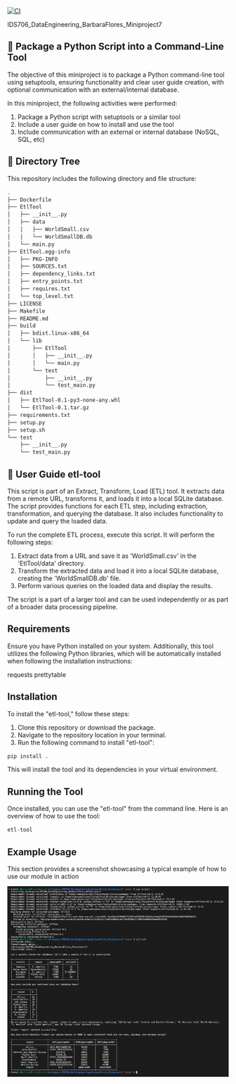 [![CI](https://github.com/nogibjj/IDS706_DataEngineering_BarbaraFlores_Miniproject7/actions/workflows/cicd.yml/badge.svg)](https://github.com/nogibjj/IDS706_DataEngineering_BarbaraFlores_Miniproject7/actions/workflows/cicd.yml)

IDS706_DataEngineering_BarbaraFlores_Miniproject7
## 📂 Package a Python Script into a Command-Line Tool

The objective of this miniproject is to package a Python command-line tool using setuptools, ensuring functionality and clear user guide creation, with optional communication with an external/internal database.

In this miniproject, the following activities were performed:

1. Package a Python script with setuptools or a similar tool
2. Include a user guide on how to install and use the tool
3. Include communication with an external or internal database (NoSQL, SQL, etc)

## 🌳 Directory Tree
This repository includes the following directory and file structure:

```bash
.
├── Dockerfile
├── EtlTool
│   ├── __init__.py
│   ├── data
│   │   ├── WorldSmall.csv
│   │   └── WorldSmallDB.db
│   └── main.py
├── EtlTool.egg-info
│   ├── PKG-INFO
│   ├── SOURCES.txt
│   ├── dependency_links.txt
│   ├── entry_points.txt
│   ├── requires.txt
│   └── top_level.txt
├── LICENSE
├── Makefile
├── README.md
├── build
│   ├── bdist.linux-x86_64
│   └── lib
│       ├── EtlTool
│       │   ├── __init__.py
│       │   └── main.py
│       └── test
│           ├── __init__.py
│           └── test_main.py
├── dist
│   ├── EtlTool-0.1-py3-none-any.whl
│   └── EtlTool-0.1.tar.gz
├── requirements.txt
├── setup.py
├── setup.sh
└── test
    ├── __init__.py
    └── test_main.py
```

## 📖 User Guide etl-tool 

This script is part of an Extract, Transform, Load (ETL) tool. It extracts data from a remote URL, transforms it, and loads it into a local SQLite database. The script provides functions for each ETL step, including extraction, transformation, and querying the database. It also includes functionality to update and query the loaded data. 

To run the complete ETL process, execute this script. It will perform the following steps:
1. Extract data from a URL and save it as 'WorldSmall.csv' in the 'EtlTool/data' directory.
2. Transform the extracted data and load it into a local SQLite database, creating the 'WorldSmallDB.db' file.
3. Perform various queries on the loaded data and display the results.

The script is a part of a larger tool and can be used independently or as part of a broader data processing pipeline.

## Requirements
Ensure you have Python installed on your system. Additionally, this tool utilizes the following Python libraries, which will be automatically installed when following the installation instructions:

requests
prettytable

## Installation
To install the "etl-tool," follow these steps:

1. Clone this repository or download the package.
2. Navigate to the repository location in your terminal.
3. Run the following command to install "etl-tool":

```bash
pip install .
```

This will install the tool and its dependencies in your virtual environment.

## Running the Tool
Once installed, you can use the "etl-tool" from the command line. Here is an overview of how to use the tool:

```bash
etl-tool
```
## Example Usage
This section provides a screenshot showcasing a typical example of how to use our module in action

![ExampleUsage](https://raw.githubusercontent.com/nogibjj/IDS706_DataEngineering_BarbaraFlores_Miniproject7/main/images/ExampleUsage.png)



